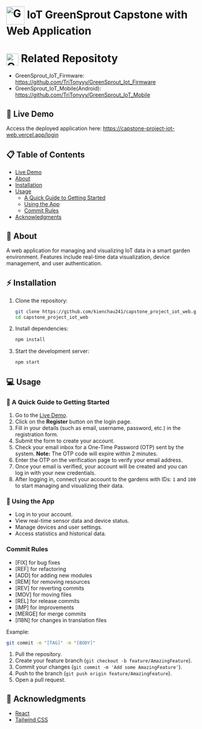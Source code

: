 # <img src="src/assets/images/TreePlanting.png" alt="GreenSprout Logo" width="48" style="vertical-align: middle; display: inline-block;"/> IoT GreenSprout Capstone with Web Application

# <img src="src/assets/images/TreePlanting.png" alt="GreenSprout Logo" width="32" style="vertical-align: middle; display: inline-block;"/> Related Repositoty
- GreenSprout_IoT_Firmware: https://github.com/TriTonyyy/GreenSprout_Iot_Firmware
- GreenSprout_IoT_Mobile(Android): https://github.com/TriTonyyy/GreenSprout_IoT_Mobile

## 🚀 Live Demo

Access the deployed application here: https://capstone-project-iot-web.vercel.app/login

## 📋 Table of Contents

- [Live Demo](#-live-demo)
- [About](#-about)
- [Installation](#-installation)
- [Usage](#-usage)
  - [A Quick Guide to Getting Started](#-a-quick-guide-to-getting-started)
  - [Using the App](#-using-the-app)
  - [Commit Rules](#commit-rules)
- [Acknowledgments](#-acknowledgments)

## 📝 About

A web application for managing and visualizing IoT data in a smart garden environment. Features include real-time data visualization, device management, and user authentication.

## ⚡ Installation

1. Clone the repository:
   ```bash
   git clone https://github.com/kienchau241/capstone_project_iot_web.git
   cd capstone_project_iot_web
   ```
2. Install dependencies:
   ```bash
   npm install
   ```
3. Start the development server:
   ```bash
   npm start
   ```

## 💻 Usage

### 📝 A Quick Guide to Getting Started

1. Go to the [Live Demo](https://capstone-project-iot-web.vercel.app/login).
2. Click on the **Register** button on the login page.
3. Fill in your details (such as email, username, password, etc.) in the registration form.
4. Submit the form to create your account.
5. Check your email inbox for a One-Time Password (OTP) sent by the system. **Note:** The OTP code will expire within 2 minutes.
6. Enter the OTP on the verification page to verify your email address.
7. Once your email is verified, your account will be created and you can log in with your new credentials.
8. After logging in, connect your account to the gardens with IDs: `1` and `100` to start managing and visualizing their data.

### 🌿 Using the App

- Log in to your account.
- View real-time sensor data and device status.
- Manage devices and user settings.
- Access statistics and historical data.

### Commit Rules

- [FIX] for bug fixes
- [REF] for refactoring
- [ADD] for adding new modules
- [REM] for removing resources
- [REV] for reverting commits
- [MOV] for moving files
- [REL] for release commits
- [IMP] for improvements
- [MERGE] for merge commits
- [I18N] for changes in translation files

Example:

```bash
git commit -m "[TAG]" -m "[BODY]"
```

1. Pull the repository.
2. Create your feature branch (`git checkout -b feature/AmazingFeature`).
3. Commit your changes (`git commit -m 'Add some AmazingFeature'`).
4. Push to the branch (`git push origin feature/AmazingFeature`).
5. Open a pull request.

## 🙏 Acknowledgments

- [React](https://reactjs.org/)
- [Tailwind CSS](https://tailwindcss.com/)
